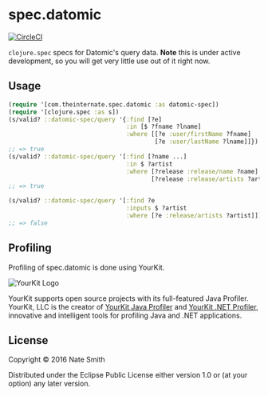 # spec.datomic

[![CircleCI](https://circleci.com/gh/nwjsmith/spec.datomic/tree/master.svg?style=svg)](https://circleci.com/gh/nwjsmith/spec.datomic/tree/master)

`clojure.spec` specs for Datomic's query data. **Note** this is under active development, so you will get very little use out of it right now.

## Usage

```clojure
(require '[com.theinternate.spec.datomic :as datomic-spec])
(require '[clojure.spec :as s])
(s/valid? ::datomic-spec/query '{:find [?e]
                                 :in [$ ?fname ?lname]
                                 :where [[?e :user/firstName ?fname]
                                         [?e :user/lastName ?lname]]})
;; => true
(s/valid? ::datomic-spec/query '[:find [?name ...]
                                 :in $ ?artist
                                 :where [?release :release/name ?name]
                                        [?release :release/artists ?artist]])
;; => true

(s/valid? ::datomic-spec/query '[:find ?e
                                 :inputs $ ?artist
                                 :where [?e :release/artists ?artist]])
;; => false
```

## Profiling

Profiling of spec.datomic is done using YourKit.

![YourKit Logo](https://www.yourkit.com/images/yklogo.png)

YourKit supports open source projects with its full-featured Java Profiler. YourKit, LLC is the creator of [YourKit Java Profiler](https://www.yourkit.com/java/profiler/index.jsp) and [YourKit .NET Profiler](https://www.yourkit.com/.net/profiler/index.jsp), innovative and intelligent tools for profiling Java and .NET applications.

## License

Copyright © 2016 Nate Smith

Distributed under the Eclipse Public License either version 1.0 or (at your option) any later version.
